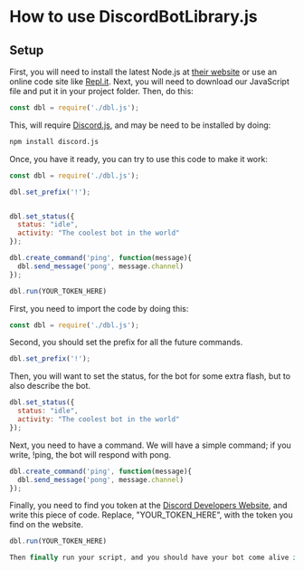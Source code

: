 # How to use DiscordBotLibrary.js

## Setup
First, you will need to install the latest Node.js at [their website](https://nodejs.org/en/) or use an online code site like [Repl.it](https://repl.it/). Next, you will need to download our JavaScript file and put it in your project folder. Then, do this:

```javascript
const dbl = require('./dbl.js');
```

This, will require [Discord.js](https://github.com/discordjs/discord.js/), and may be need to be installed by doing:
```bash
npm install discord.js
```

Once, you have it ready, you can try to use this code to make it work:
```javascript
const dbl = require('./dbl.js');

dbl.set_prefix('!');


dbl.set_status({
  status: "idle",
  activity: "The coolest bot in the world"
});

dbl.create_command('ping', function(message){
  dbl.send_message('pong', message.channel)
});

dbl.run(YOUR_TOKEN_HERE)
```
First, you need to import the code by doing this:
```javascript
const dbl = require('./dbl.js');
```
Second, you should set the prefix for all the future commands.
```javascript
dbl.set_prefix('!');
```
Then, you will want to set the status, for the bot for some extra flash, but to also describe the bot.
```javascript
dbl.set_status({
  status: "idle",
  activity: "The coolest bot in the world"
});
```
Next, you need to have a command. We will have a simple command; if you write, !ping, the bot will respond with pong.
```javascript
dbl.create_command('ping', function(message){
  dbl.send_message('pong', message.channel)
});
```
Finally, you need to find you token at the [Discord Developers Website](https://discord.com/developers/applications/me), and write this piece of code. Replace, "YOUR_TOKEN_HERE", with the token you find on the website.
```javascript
dbl.run(YOUR_TOKEN_HERE)

Then finally run your script, and you should have your bot come alive in Discord and when you write !ping in chat it will respond with pong.
```
